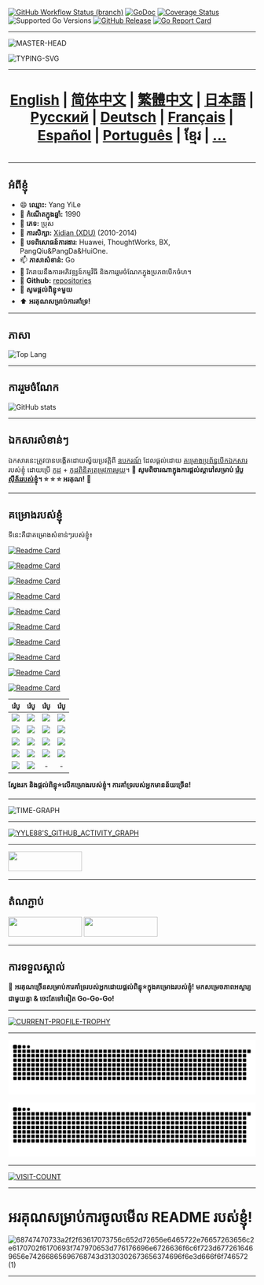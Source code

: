 [![GitHub Workflow Status (branch)](https://img.shields.io/github/actions/workflow/status/yyle88/yyle88/release.yml?branch=main&label=BUILD)](https://github.com/yyle88/yyle88/actions/workflows/release.yml?query=branch%3Amain)
[![GoDoc](https://pkg.go.dev/badge/github.com/yyle88/yyle88)](https://pkg.go.dev/github.com/yyle88/yyle88)
[![Coverage Status](https://img.shields.io/coveralls/github/yyle88/yyle88/master.svg)](https://coveralls.io/github/yyle88/yyle88?branch=main)
![Supported Go Versions](https://img.shields.io/badge/Go-1.22%2C%201.23-lightgrey.svg)
[![GitHub Release](https://img.shields.io/github/release/yyle88/yyle88.svg)](https://github.com/yyle88/yyle88/releases)
[![Go Report Card](https://goreportcard.com/badge/github.com/yyle88/yyle88)](https://goreportcard.com/report/github.com/yyle88/yyle88)

---

![MASTER-HEAD](https://user-images.githubusercontent.com/74038190/213910845-af37a709-8995-40d6-be59-724526e3c3d7.gif)

![TYPING-SVG](https://readme-typing-svg.demolab.com?font=Fira+Code&size=33&pause=1000&color=EBE912&width=999&lines=Hi+there+%F0%9F%91%8B%2C+Welcome+to+my+Page+%F0%9F%91%8B%2C+I'm+yyle88)

---

<!-- 这是一个注释，它不会在渲染时显示出来，这是语言选择的起始位置 -->

<h4 align="center" style="font-size: 2.0em;"><a href="../README.md">English</a> | <a href="../README.zh.md">简体中文</a> | <a href="README.zh-Hant.md">繁體中文</a> | <a href="README.ja.md">日本語</a> | <a href="README.ru.md">Русский</a> | <a href="README.de.md">Deutsch</a> | <a href="README.fr.md">Français</a> | <a href="README.es.md">Español</a> | <a href="README.pt.md">Português</a> | <strong>ខ្មែរ</strong> | <a href="../LOCALE-MENU.md"><b>...</b></a></h4>

<!-- 这是一个注释，它不会在渲染时显示出来，这是语言选择的终止位置 -->

---

## អំពីខ្ញុំ

- 😄 **ឈ្មោះ:** Yang YiLe
- 🔭 **កំណើតក្នុងឆ្នាំ:** 1990
- 🌱 **ភេទ:** ប្រុស
- 👯 **ការសិក្សា:** [Xidian (XDU)](https://www.xidian.edu.cn/) (2010-2014)
- 💼 **បទពិសោធន៍ការងារ:** Huawei, ThoughtWorks, BX, PangQiu&PangDa&HuiOne.
- 📫 **ភាសាសំខាន់:** Go
- 💬 រីករាយនឹងការអភិវឌ្ឍន៍កម្មវិធី និងការរួមចំណែកក្នុងប្រភពបើកចំហ។
- 🔗 **Github:** [repositories](https://github.com/yyle88?tab=repositories&type=public&sort=stargazers)
- 🌟 **សូមផ្តល់ពិន្ទុ⭐មួយ**
- ⬆️ **អរគុណសម្រាប់ការគាំទ្រ!**

---

## ភាសា

![Top Lang](https://github-readme-stats.vercel.app/api/top-langs/?username=yyle88&hide=html&card_width=465)

---

## ការរួមចំណែក

![GitHub stats](https://github-readme-stats.vercel.app/api?username=yyle88&show_icons=true&theme=radical&show=reviews,prs_merged,prs_merged_percentage&hide=contribs&card_width=465)

---

## ឯកសារសំខាន់ៗ

ឯកសារនេះត្រូវបានបង្កើតដោយស្វ័យប្រវត្តិពី [ឧបករណ៍](https://github.com/yyle88/yyle88/blob/main/go.mod) ដែលផ្តល់ដោយ [គម្រោងប្រព័ន្ធបើកឯកសារ](https://github.com/yyle88?tab=repositories&sort=stargazers) របស់ខ្ញុំ ដោយប្រើ [កូដ](https://github.com/yyle88/yyle88/blob/main/yyle88.go) + [កូដពិនិត្យតម្រូវការមួយ](https://github.com/yyle88/yyle88/blob/main/yyle88_test.go)។ 🌟 **សូមពិចារណាក្នុងការផ្ដល់ស្ដារៅសម្រាប់ [រ៉េបូស៊ីត័ររបស់ខ្ញុំ](https://github.com/yyle88?tab=repositories&sort=stargazers)។ ⭐ ⭐ ⭐ អរគុណ!** 🌟

---

## គម្រោងរបស់ខ្ញុំ

ទីនេះគឺជាគម្រោងសំខាន់ៗរបស់ខ្ញុំ៖

<!-- 这是一个注释，它不会在渲染时显示出来，这是项目列表的起始位置 -->

<div align="left">

[![Readme Card](https://github-readme-stats.vercel.app/api/pin/?username=yyle88&repo=sure&theme=discord_old_blurple&unique=1ff10ffc-c64a-402f-98eb-92082b7e6eba)](https://github.com/yyle88/sure)

[![Readme Card](https://github-readme-stats.vercel.app/api/pin/?username=yyle88&repo=must&theme=jolly&unique=b6ba7a15-60fb-4dfb-86ac-f6757742934d)](https://github.com/yyle88/must)

[![Readme Card](https://github-readme-stats.vercel.app/api/pin/?username=yyle88&repo=osexec&theme=darcula&unique=341acd60-baae-44af-99a6-0b2faf4a407a)](https://github.com/yyle88/osexec)

[![Readme Card](https://github-readme-stats.vercel.app/api/pin/?username=yyle88&repo=gobtcsign&theme=ocean_dark&unique=a73eb62e-622b-4213-ab66-78fb36d5f8dc)](https://github.com/yyle88/gobtcsign)

[![Readme Card](https://github-readme-stats.vercel.app/api/pin/?username=yyle88&repo=gormmom&theme=calm&unique=b7eb4feb-bea6-429d-97b6-a7ee66a925dd)](https://github.com/yyle88/gormmom)

[![Readme Card](https://github-readme-stats.vercel.app/api/pin/?username=yyle88&repo=done&theme=gotham&unique=02811942-05bd-42d0-8882-0fe84263d929)](https://github.com/yyle88/done)

[![Readme Card](https://github-readme-stats.vercel.app/api/pin/?username=yyle88&repo=tern&theme=shadow_green&unique=69f83503-abcf-40ec-a750-a9d8b84eebe2)](https://github.com/yyle88/tern)

[![Readme Card](https://github-readme-stats.vercel.app/api/pin/?username=yyle88&repo=formatgo&theme=catppuccin_mocha&unique=3b1f5b12-50e9-4cff-af1b-bbb7b4b6560a)](https://github.com/yyle88/formatgo)

[![Readme Card](https://github-readme-stats.vercel.app/api/pin/?username=yyle88&repo=erero&theme=holi&unique=d7afcb67-e8e6-40fa-bcd2-06f10ecbf77b)](https://github.com/yyle88/erero)

[![Readme Card](https://github-readme-stats.vercel.app/api/pin/?username=yyle88&repo=syntaxgo&theme=darcula&unique=28ef399d-6269-4c3f-b864-c916c3bd0464)](https://github.com/yyle88/syntaxgo)

</div>


<div align="left">

| រ៉េបូ | រ៉េបូ | រ៉េបូ | រ៉េបូ |
| :--: | :--: | :--: | :--: |
|<a href="https://github.com/yyle88/gotrontrx"><img src="https://img.shields.io/badge/gotrontrx-%23FF6347.svg?style=flat&logoColor=white" height="24"></a> | <a href="https://github.com/yyle88/eroticgo"><img src="https://img.shields.io/badge/eroticgo-%238A2BE2.svg?style=flat&logoColor=white" height="24"></a> | <a href="https://github.com/yyle88/osexistpath"><img src="https://img.shields.io/badge/osexistpath-%2395C59D.svg?style=flat&logoColor=white" height="24"></a> | <a href="https://github.com/yyle88/rese"><img src="https://img.shields.io/badge/rese-%23FF1493.svg?style=flat&logoColor=white" height="24"></a> | 
|<a href="https://github.com/yyle88/syncmap"><img src="https://img.shields.io/badge/syncmap-%2320B2AA.svg?style=flat&logoColor=white" height="24"></a> | <a href="https://github.com/yyle88/reggin"><img src="https://img.shields.io/badge/reggin-%237D5E7F.svg?style=flat&logoColor=white" height="24"></a> | <a href="https://github.com/yyle88/gormcngen"><img src="https://img.shields.io/badge/gormcngen-%23F7931E.svg?style=flat&logoColor=white" height="24"></a> | <a href="https://github.com/yyle88/zaplog"><img src="https://img.shields.io/badge/zaplog-%23FFD700.svg?style=flat&logoColor=white" height="24"></a> | 
|<a href="https://github.com/yyle88/gormcls"><img src="https://img.shields.io/badge/gormcls-%23FF5733.svg?style=flat&logoColor=white" height="24"></a> | <a href="https://github.com/yyle88/mutexmap"><img src="https://img.shields.io/badge/mutexmap-%232E8B57.svg?style=flat&logoColor=white" height="24"></a> | <a href="https://github.com/yyle88/demojavabtcsign"><img src="https://img.shields.io/badge/demojavabtcsign-%23F2D330.svg?style=flat&logoColor=white" height="24"></a> | <a href="https://github.com/yyle88/gormcnm"><img src="https://img.shields.io/badge/gormcnm-%23FF4500.svg?style=flat&logoColor=white" height="24"></a> | 
|<a href="https://github.com/yyle88/sortslice"><img src="https://img.shields.io/badge/sortslice-%2391C4A4.svg?style=flat&logoColor=white" height="24"></a> | <a href="https://github.com/yyle88/runpath"><img src="https://img.shields.io/badge/runpath-%233CB371.svg?style=flat&logoColor=white" height="24"></a> | <a href="https://github.com/yyle88/neatjson"><img src="https://img.shields.io/badge/neatjson-%2335A8D5.svg?style=flat&logoColor=white" height="24"></a> | <a href="https://github.com/yyle88/printgo"><img src="https://img.shields.io/badge/printgo-%237D4B91.svg?style=flat&logoColor=white" height="24"></a> | 
|<a href="https://github.com/yyle88/simplejsonx"><img src="https://img.shields.io/badge/simplejsonx-%23DC143C.svg?style=flat&logoColor=white" height="24"></a> | <a href="https://github.com/yyle88/yyle88"><img src="https://img.shields.io/badge/yyle88-%23F09F3B.svg?style=flat&logoColor=white" height="24"></a> | - | - | 

</div>


<!-- 这是一个注释，它不会在渲染时显示出来，这是项目列表的终止位置 -->

**ស្វែងរក និងផ្តល់ពិន្ទុ⭐លើគម្រោងរបស់ខ្ញុំ។ ការគាំទ្ររបស់អ្នកមានន័យច្រើន!**

---

<img src="http://github-profile-summary-cards.vercel.app/api/cards/productive-time?username=yyle88&theme=radical&utcOffset=8.00" alt="TIME-GRAPH" width="465">

---

[![YYLE88'S_GITHUB_ACTIVITY_GRAPH](https://github-readme-activity-graph.vercel.app/graph?username=yyle88)](https://github.com/yyle88)

---

<!-- 这是一个注释，它不会在渲染时显示出来，这是其它项目的起始位置 -->

<a href="https://github.com/yyle88/yyle88/blob/main/OTHERS.md"><img src="https://img.shields.io/badge/ORGANIZATIONS-%2320B2AA.svg?style=flat&logoColor=white" height="40" width="150"></a>

<!-- 这是一个注释，它不会在渲染时显示出来，这是其它项目的终止位置 -->

---

## តំណភ្ជាប់

<a href="https://t.me/yyle88"><img src="https://img.shields.io/badge/-Telegram-f5e0dc?style=for-the-badge&logo=telegram&logoColor=27A0D9" height="40" width="150"></a>
<a href="https://www.youtube.com/@%E6%9D%A8%E4%BA%A6%E4%B9%901990/videos"><img src="https://img.shields.io/badge/-YouTube-f2cdcd?style=for-the-badge&logo=YouTube&logoColor=FF0000" height="40" width="150"></a>

---

## ការទទួលស្គាល់

🌟 **អរគុណច្រើនសម្រាប់ការគាំទ្ររបស់អ្នកដោយផ្តល់ពិន្ទុ⭐ក្នុងគម្រោងរបស់ខ្ញុំ! មកសម្រេចភាពអស្ចារ្យជាមួយគ្នា & ចេះតែទៅទៀត Go-Go-Go!**

---

[![CURRENT-PROFILE-TROPHY](https://github-profile-trophy.vercel.app/?username=yyle88)](https://github.com/yyle88)

---

![github contribution grid snake animation](https://raw.githubusercontent.com/yyle88/yyle88/snake/github-contribution-grid-snake-dark.svg#gh-dark-mode-only)

![github contribution grid snake animation](https://raw.githubusercontent.com/yyle88/yyle88/snake/github-contribution-grid-snake.svg#gh-light-mode-only)

---

[![VISIT-COUNT](https://visitcount.itsvg.in/api?id=yyle88&label=profile-views&pretty=true)](https://visitcount.itsvg.in)

---

# អរគុណសម្រាប់ការចូលមើល README របស់ខ្ញុំ!

![68747470733a2f2f63617073756c652d72656e6465722e76657263656c2e6170702f6170693f747970653d776176696e6726636f6c6f723d6772616469656e74266865696768743d3130302673656374696f6e3d666f6f746572 (1)](https://github.com/user-attachments/assets/e599b0c5-b812-4e11-908a-2bdec8c97c5f)

---
